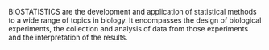 BIOSTATISTICS are the development and application of statistical methods to a wide range of topics in biology. It encompasses the design of biological experiments, the collection and analysis of data from those experiments and the interpretation of the results.
